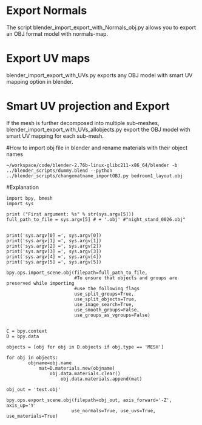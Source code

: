 # Export Normals
The script blender_import_export_with_Normals_obj.py allows you to export an OBJ format model with normals-map.

# Export UV maps

blender_import_export_with_UVs.py exports any OBJ model with smart UV mapping option in blender. 

# Smart UV projection and Export

If the mesh is further decomposed into multiple sub-meshes, blender_import_export_with_UVs_allobjects.py export the OBJ model with smart UV mapping for each sub-mesh.

#How to import obj file in blender and rename materials with their object names
```
~/workspace/code/blender-2.76b-linux-glibc211-x86_64/blender -b ../blender_scripts/dummy.blend --python ../blender_scripts/changematname_importOBJ.py bedroom1_layout.obj
```
#Explanation

```
import bpy, bmesh
import sys

print ("First argument: %s" % str(sys.argv[5]))
full_path_to_file = sys.argv[5] # + '.obj' #"night_stand_0026.obj"


print('sys.argv[0] =', sys.argv[0])
print('sys.argv[1] =', sys.argv[1])
print('sys.argv[2] =', sys.argv[2])
print('sys.argv[3] =', sys.argv[3])
print('sys.argv[4] =', sys.argv[4])
print('sys.argv[5] =', sys.argv[5])

bpy.ops.import_scene.obj(filepath=full_path_to_file,
                         #To ensure that objects and groups are preserved while importing
                         #use the following flags
                         use_split_groups=True, 
                         use_split_objects=True, 
                         use_image_search=True, 
                         use_smooth_groups=False, 
                         use_groups_as_vgroups=False)


C = bpy.context
D = bpy.data

objects = [obj for obj in D.objects if obj.type == 'MESH']

for obj in objects:
        objname=obj.name
            mat=D.materials.new(objname)
                obj.data.materials.clear()
                    obj.data.materials.append(mat)

obj_out = 'test.obj'

bpy.ops.export_scene.obj(filepath=obj_out, axis_forward='-Z', axis_up='Y'
                        use_normals=True, use_uvs=True, use_materials=True)

```
